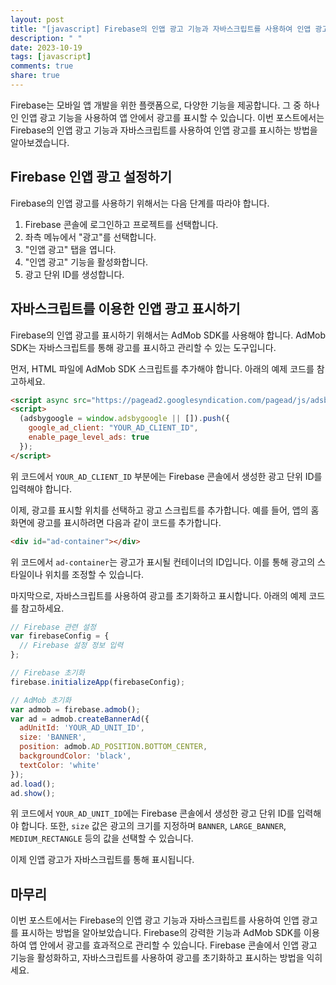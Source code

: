 ```yaml
---
layout: post
title: "[javascript] Firebase의 인앱 광고 기능과 자바스크립트를 사용하여 인앱 광고 표시하기"
description: " "
date: 2023-10-19
tags: [javascript]
comments: true
share: true
---
```


Firebase는 모바일 앱 개발을 위한 플랫폼으로, 다양한 기능을 제공합니다. 그 중 하나인 인앱 광고 기능을 사용하여 앱 안에서 광고를 표시할 수 있습니다. 이번 포스트에서는 Firebase의 인앱 광고 기능과 자바스크립트를 사용하여 인앱 광고를 표시하는 방법을 알아보겠습니다.

## Firebase 인앱 광고 설정하기

Firebase의 인앱 광고를 사용하기 위해서는 다음 단계를 따라야 합니다.

1. Firebase 콘솔에 로그인하고 프로젝트를 선택합니다.
2. 좌측 메뉴에서 "광고"를 선택합니다.
3. "인앱 광고" 탭을 엽니다.
4. "인앱 광고" 기능을 활성화합니다.
5. 광고 단위 ID를 생성합니다.

## 자바스크립트를 이용한 인앱 광고 표시하기

Firebase의 인앱 광고를 표시하기 위해서는 AdMob SDK를 사용해야 합니다. AdMob SDK는 자바스크립트를 통해 광고를 표시하고 관리할 수 있는 도구입니다.

먼저, HTML 파일에 AdMob SDK 스크립트를 추가해야 합니다. 아래의 예제 코드를 참고하세요.

```html
<script async src="https://pagead2.googlesyndication.com/pagead/js/adsbygoogle.js"></script>
<script>
  (adsbygoogle = window.adsbygoogle || []).push({
    google_ad_client: "YOUR_AD_CLIENT_ID",
    enable_page_level_ads: true
  });
</script>
```

위 코드에서 `YOUR_AD_CLIENT_ID` 부분에는 Firebase 콘솔에서 생성한 광고 단위 ID를 입력해야 합니다.

이제, 광고를 표시할 위치를 선택하고 광고 스크립트를 추가합니다. 예를 들어, 앱의 홈 화면에 광고를 표시하려면 다음과 같이 코드를 추가합니다.

```html
<div id="ad-container"></div>
```

위 코드에서 `ad-container`는 광고가 표시될 컨테이너의 ID입니다. 이를 통해 광고의 스타일이나 위치를 조정할 수 있습니다.

마지막으로, 자바스크립트를 사용하여 광고를 초기화하고 표시합니다. 아래의 예제 코드를 참고하세요.

```javascript
// Firebase 관련 설정
var firebaseConfig = {
  // Firebase 설정 정보 입력
};

// Firebase 초기화
firebase.initializeApp(firebaseConfig);

// AdMob 초기화
var admob = firebase.admob();
var ad = admob.createBannerAd({
  adUnitId: 'YOUR_AD_UNIT_ID',
  size: 'BANNER',
  position: admob.AD_POSITION.BOTTOM_CENTER,
  backgroundColor: 'black',
  textColor: 'white'
});
ad.load();
ad.show();
```

위 코드에서 `YOUR_AD_UNIT_ID`에는 Firebase 콘솔에서 생성한 광고 단위 ID를 입력해야 합니다. 또한, `size` 값은 광고의 크기를 지정하며 `BANNER`, `LARGE_BANNER`, `MEDIUM_RECTANGLE` 등의 값을 선택할 수 있습니다.

이제 인앱 광고가 자바스크립트를 통해 표시됩니다.

## 마무리

이번 포스트에서는 Firebase의 인앱 광고 기능과 자바스크립트를 사용하여 인앱 광고를 표시하는 방법을 알아보았습니다. Firebase의 강력한 기능과 AdMob SDK를 이용하여 앱 안에서 광고를 효과적으로 관리할 수 있습니다. Firebase 콘솔에서 인앱 광고 기능을 활성화하고, 자바스크립트를 사용하여 광고를 초기화하고 표시하는 방법을 익히세요.